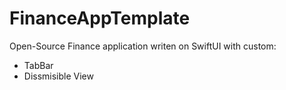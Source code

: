 # FinanceAppTemplate

Open-Source Finance application writen on SwiftUI with custom:
- TabBar
- Dissmisible View
